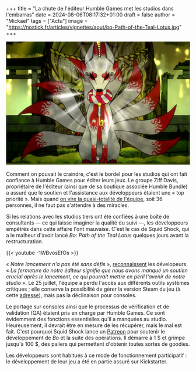+++
title = "La chute de l'éditeur Humble Games met les studios dans l'embarras"
date = 2024-08-06T08:17:32+01:00
draft = false
author = "Mickael"
tags = ["Actu"]
image = "https://nostick.fr/articles/vignettes/aout/bo-Path-of-the-Teal-Lotus.jpg"
+++

![Bo: Path of the Teal Lotus](bo-Path-of-the-Teal-Lotus.jpg "")

Comment on pouvait le craindre, c'est le bordel pour les studios qui ont fait confiance à Humble Games pour éditer leurs jeux. Le groupe Ziff Davis, propriétaire de l'éditeur (ainsi que de sa boutique associée Humble Bundle) a assuré que le soutien et l'assistance aux développeurs étaient une « top priorité ». Mais quand [on vire la quasi-totalité de l'équipe](https://nostick.fr/articles/2024/juillet/2407-humble-games-licenciements/), soit 36 personnes, il ne faut pas s'attendre à des miracles.

Si les relations avec les studios tiers ont été confiées à une boîte de consultants — ce qui laisse imaginer la qualité du suivi —, les développeurs empêtrés dans cette affaire l'ont mauvaise. C'est le cas de Squid Shock, qui a le malheur d'avoir lancé *Bo: Path of the Teal Lotus* quelques jours avant la restructuration.

{{< youtube -1WBvosEfOs >}} 

« *Notre lancement n'a pas été sans défis* », [reconnaissent](https://x.com/SquidShock/status/1819405518831518064) les dévelopeurs. « *La fermeture de notre éditeur signifie que nous avons manqué un soutien crucial après le lancement, ce qui pourrait mettre en péril l'avenir de notre studio* ». Le 25 juillet, l'équipe a perdu l'accès aux différents outils systèmes critiques ; elle conserve la possibilité de gérer la version Steam du jeu (à cette [adresse](https://store.steampowered.com/app/1614440/Bo_Path_of_the_Teal_Lotus/)), mais pas la déclinaison pour consoles.

Le portage sur consoles ainsi que le processus de vérification et de validation (QA) étaient pris en charge par Humble Games. Ce sont évidemment des fonctions essentielles qu'il a manquées au studio. Heureusement, il devrait être en mesure de les récupérer, mais le mal est fait. C'est pourquoi Squid Shock lance un [Patreon](https://www.patreon.com/squidshock) pour soutenir le développement de *Bo* et la suite des opérations. Il démarre à 1 $ et grimpe jusqu'à 100 $, des paliers qui permettent d'obtenir toutes sortes de goodies.

Les développeurs sont habitués à ce mode de fonctionnement participatif : le développement de leur jeu a été en partie assuré sur Kickstarter.